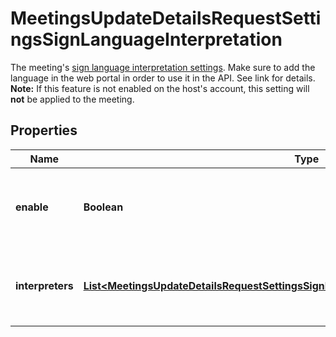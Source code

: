 

# MeetingsUpdateDetailsRequestSettingsSignLanguageInterpretation

The meeting's [sign language interpretation settings](https://support.zoom.us/hc/en-us/articles/9644962487309-Using-sign-language-interpretation-in-a-meeting-or-webinar). Make sure to add the language in the web portal in order to use it in the API. See link for details.   **Note:** If this feature is not enabled on the host's account, this setting will **not** be applied to the meeting.

## Properties

| Name | Type | Description | Notes |
|------------ | ------------- | ------------- | -------------|
|**enable** | **Boolean** | Whether to enable [sign language interpretation](https://support.zoom.us/hc/en-us/articles/9644962487309-Using-sign-language-interpretation-in-a-meeting-or-webinar) for the meeting. |  [optional] |
|**interpreters** | [**List&lt;MeetingsUpdateDetailsRequestSettingsSignLanguageInterpretationInterpretersInner&gt;**](MeetingsUpdateDetailsRequestSettingsSignLanguageInterpretationInterpretersInner.md) | Information about the meeting&#39;s sign language interpreters. |  [optional] |



